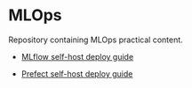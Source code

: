 # MLOps

Repository containing MLOps practical content.

- [MLflow self-host deploy guide](./mlflow-server)

- [Prefect self-host deploy guide](./prefect-server)

